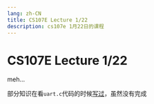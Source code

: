 ```yaml
---
lang: zh-CN
title: CS107E Lecture 1/22
description: cs107e 1月22日的课程
---
```


# CS107E Lecture 1/22

meh...

部分知识在看`uart.c`代码的时候[写过](./uart_c)，虽然没有完成